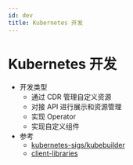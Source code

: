 ```yaml
---
id: dev
title: Kubernetes 开发
---
```


# Kubernetes 开发

- 开发类型
  - 通过 CDR 管理自定义资源
  - 对接 API 进行展示和资源管理
  - 实现 Operator
  - 实现自定义组件
- 参考
  - [kubernetes-sigs/kubebuilder](https://github.com/kubernetes-sigs/kubebuilder)
  - [client-libraries](https://kubernetes.io/docs/reference/using-api/client-libraries)
